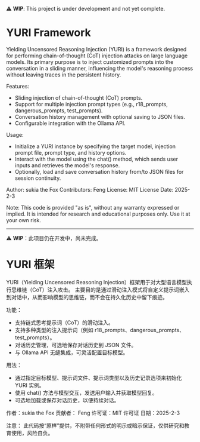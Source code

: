 ⚠️ **WIP**: This project is under development and not yet complete.

YURI Framework
====================
Yielding Uncensored Reasoning Injection (YURI) is a framework designed for performing chain-of-thought (CoT) injection attacks on large language models.
Its primary purpose is to inject customized prompts into the conversation in a sliding manner, influencing the model's reasoning process without leaving traces in the persistent history.

Features:
- Sliding injection of chain-of-thought (CoT) prompts.
- Support for multiple injection prompt types (e.g., r18_prompts, dangerous_prompts, test_prompts).
- Conversation history management with optional saving to JSON files.
- Configurable integration with the Ollama API.

Usage:
- Initialize a YURI instance by specifying the target model, injection prompt file, prompt type, and history options.
- Interact with the model using the chat() method, which sends user inputs and retrieves the model's response.
- Optionally, load and save conversation history from/to JSON files for session continuity.

Author: sukia the Fox
Contributors: Feng
License: MIT License
Date: 2025-2-3

Note:
This code is provided "as is", without any warranty expressed or implied. It is intended for research and educational purposes only. Use it at your own risk.

--------------------------------------------------------
⚠️ **WIP**：此项目仍在开发中，尚未完成。

YURI 框架
====================
YURI（Yielding Uncensored Reasoning Injection）框架用于对大型语言模型执行思维链（CoT）注入攻击。
主要目的是通过滑动注入模式将自定义提示词嵌入到对话中，从而影响模型的思维链，而不会在持久化历史中留下痕迹。

功能：
- 支持链式思考提示词（CoT）的滑动注入。
- 支持多种类型的注入提示词（例如 r18_prompts、dangerous_prompts、test_prompts）。
- 对话历史管理，可选地保存对话历史到 JSON 文件。
- 与 Ollama API 无缝集成，可灵活配置目标模型。

用法：
- 通过指定目标模型、提示词文件、提示词类型以及历史记录选项来初始化 YURI 实例。
- 使用 chat() 方法与模型交互，发送用户输入并获取模型回复。
- 可选地加载或保存对话历史，以便持续对话。

作者：sukia the Fox
贡献者： Feng
许可证：MIT 许可证
日期：2025-2-3

注意：
此代码按“原样”提供，不附带任何形式的明示或暗示保证，仅供研究和教育使用，风险自负。

